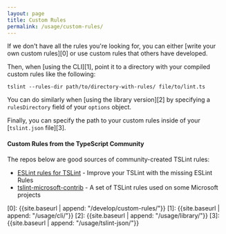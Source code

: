 ```yaml
---
layout: page
title: Custom Rules
permalink: /usage/custom-rules/
---
```


If we don't have all the rules you're looking for,
you can either [write your own custom rules][0] or use custom rules that others have developed.

Then, when [using the CLI][1], point it to a directory with your compiled custom rules like the following:

```
tslint --rules-dir path/to/directory-with-rules/ file/to/lint.ts
```

You can do similarly when [using the library version][2] by specifying a `rulesDirectory` field of your `options` object. 

Finally, you can specify the path to your custom rules inside of your [`tslint.json` file][3].

#### Custom Rules from the TypeScript Community ####

 The repos below are good sources of community-created TSLint rules:

- [ESLint rules for TSLint](https://github.com/buzinas/tslint-eslint-rules) - Improve your TSLint with the missing ESLint Rules
- [tslint-microsoft-contrib](https://github.com/Microsoft/tslint-microsoft-contrib) - A set of TSLint rules used on some Microsoft projects

[0]: {{site.baseurl | append: "/develop/custom-rules/"}}
[1]: {{site.baseurl | append: "/usage/cli/"}}
[2]: {{site.baseurl | append: "/usage/library/"}}
[3]: {{site.baseurl | append: "/usage/tslint-json/"}}
